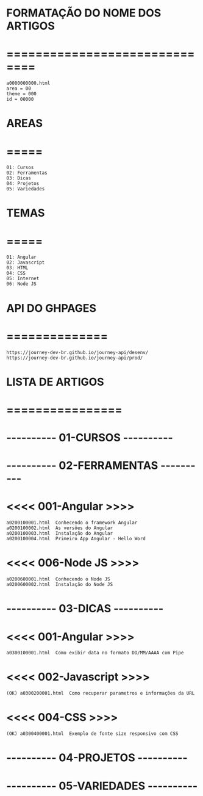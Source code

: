 
# FORMATAÇÃO DO NOME DOS ARTIGOS
# ==============================
    a0000000000.html
    area = 00
    theme = 000
    id = 00000

# AREAS
# =====
    01: Cursos
    02: Ferramentas
    03: Dicas
    04: Projetos
    05: Variedades

# TEMAS
# =====
    01: Angular
    02: Javascript
    03: HTML
    04: CSS
    05: Internet
    06: Node JS

# API DO GHPAGES
# ==============
    https://journey-dev-br.github.io/journey-api/desenv/    
    https://journey-dev-br.github.io/journey-api/prod/

# LISTA DE ARTIGOS
# ================

# **----------   01-CURSOS   ----------**


# **----------   02-FERRAMENTAS   ----------**
#  <<<<  001-Angular  >>>>
    a0200100001.html  Conhecendo o framework Angular 
    a0200100002.html  As versões do Angular 
    a0200100003.html  Instalação do Angular 
    a0200100004.html  Primeiro App Angular - Hello Word
#  <<<<  006-Node JS  >>>>
    a0200600001.html  Conhecendo o Node JS 
    a0200600002.html  Instalação do Node JS 

# **----------   03-DICAS   ----------**
#  <<<<  001-Angular  >>>>
    a0300100001.html  Como exibir data no formato DD/MM/AAAA com Pipe  
#  <<<<  002-Javascript  >>>>
    (OK) a0300200001.html  Como recuperar parametros e informações da URL
#  <<<<  004-CSS  >>>>
    (OK) a0300400001.html  Exemplo de fonte size responsivo com CSS  

# **----------   04-PROJETOS   ----------**


# **----------   05-VARIEDADES   ----------**




